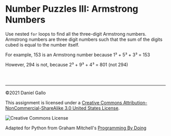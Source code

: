 # Number Puzzles III: Armstrong Numbers


Use nested `for` loops to find all the three-digit
Armstrong numbers. Armstrong numbers are three digit numbers such
that the sum of the digits cubed is equal to the number itself.


For example, 153 is an Armstrong number because
1³ + 5³ + 3³ = 153


However, 294 is not, because 2³ + 9³ + 4³ = 801 (not 294)



```



```



---


©2021 Daniel Gallo


This assignment is licensed under a
[Creative Commons Attribution-NonCommercial-ShareAlike 3.0 United States License](https://creativecommons.org/licenses/by-nc-sa/3.0/us/deed.en_US).  

![Creative Commons License](images/by-nc-sa.png)





Adapted for Python from Graham Mitchell's [Programming By Doing](https://programmingbydoing.com/)